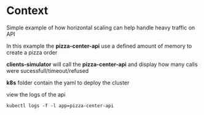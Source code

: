 # Context

Simple example of how horizontal scaling can help handle heavy traffic on API

In this example the **pizza-center-api** use a defined amount of memory to create a pizza order

**clients-simulator** will call the **pizza-center-api** and display how many calls were sucessfull/timeout/refused

**k8s** folder contain the yaml to deploy the cluster

view the logs of the api
```
kubectl logs -f -l app=pizza-center-api
```